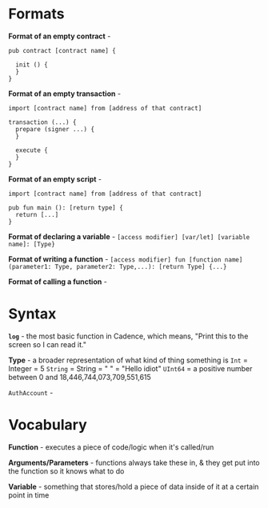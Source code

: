 # Formats
  
**Format of an empty contract** - 
```cadence
pub contract [contract name] {

  init () {
  }
}
```

**Format of an empty transaction** - 
```cadence
import [contract name] from [address of that contract]

transaction (...) {
  prepare (signer ...) {
  }
  
  execute {
  }
}
```

**Format of an empty script** - 
```cadence
import [contract name] from [address of that contract]

pub fun main (): [return type] {
  return [...]
}

```

**Format of declaring a variable** - `[access modifier] [var/let] [variable name]: [Type}`

**Format of writing a function** - `[access modifier] fun [function name](parameter1: Type, parameter2: Type,...): [return Type] {...}`

**Format of calling a function** - 


# Syntax

**`log`** - the most basic function in Cadence, which means, "Print this to the screen so I can read it."

**Type** - a broader representation of what kind of thing something is
  `Int` = Integer = 5
  `String` = String = " " = "Hello idiot"
  `UInt64` = a positive number between 0 and 18,446,744,073,709,551,615
  
`AuthAccount` - 


# Vocabulary

**Function** - executes a piece of code/logic when it's called/run

**Arguments/Parameters** - functions always take these in, & they get put into the function so it knows what to do

**Variable** - something that stores/hold a piece of data inside of it at a certain point in time
